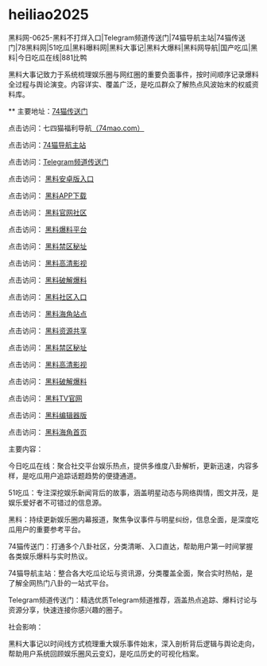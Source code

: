 # heiliao2025
黑料网-0625-黑料不打烊入口|Telegram频道传送门|74猫导航主站|74猫传送门|78黑料网|51吃瓜|黑料曝料网|黑料大事记|黑料大爆料|黑料网导航|国产吃瓜|黑料|今日吃瓜在线|881比鸭

黑料大事记致力于系统梳理娱乐圈与网红圈的重要负面事件，按时间顺序记录爆料全过程与舆论演变。内容详实、覆盖广泛，是吃瓜群众了解热点风波始末的权威资料库。

** 主要地址：<a href="https://74mao.com/">74猫传送门</a>

点击访问：七四猫福利导航<a href="https://74mao.com/">（74mao.com）</a>

点击访问：<a href="https://74mao.com/">74猫导航主站</a>

点击访问：<a href="https://74mao.com/">Telegram频道传送门</a>

点击访问： <a href="https://hj-715.pages.dev/">黑料安卓版入口</a>

点击访问： <a href="https://hj-721.pages.dev/">黑料APP下载</a>

点击访问： <a href="https://aw2-22.pages.dev/">黑料官网社区</a>

点击访问： <a href="https://aw3-22.pages.dev/">黑料爆料平台</a>

点击访问： <a href="https://aw4-22.pages.dev/">黑料禁区秘址</a>

点击访问： <a href="https://aw5-22.pages.dev/">黑料高清影视</a>

点击访问： <a href="https://aw6-22.pages.dev/">黑料破解爆料</a>

点击访问： <a href="https://aw1-23.pages.dev/">黑料社区入口</a>

点击访问： <a href="https://aw2-23.pages.dev/">黑料海角站点</a>

点击访问： <a href="https://aw3-23.pages.dev/">黑料资源共享</a>

点击访问： <a href="https://aw4-23.pages.dev/">黑料禁区秘址</a>

点击访问： <a href="https://aw5-23.pages.dev/">黑料高清影视</a>

点击访问： <a href="https://aw6-23.pages.dev/">黑料破解爆料</a>

点击访问： <a href="https://aw7-23.pages.dev/">黑料TV官网</a>

点击访问： <a href="https://hj-735.pages.dev/">黑料编辑器版</a>

点击访问： <a href="https://hj-760.pages.dev/">黑料海角首页</a>

主要内容：

今日吃瓜在线：聚合社交平台娱乐热点，提供多维度八卦解析，更新迅速，内容多样，是吃瓜用户追踪话题趋势的便捷通道。

51吃瓜：专注深挖娱乐新闻背后的故事，涵盖明星动态与网络舆情，图文并茂，是娱乐爱好者不可错过的信息源。

黑料：持续更新娱乐圈内幕报道，聚焦争议事件与明星纠纷，信息全面，是深度吃瓜用户的重要参考平台。

74猫传送门：打通多个八卦社区，分类清晰、入口直达，帮助用户第一时间掌握各类娱乐爆料与实时热议。

74猫导航主站：整合各大吃瓜论坛与资讯源，分类覆盖全面，聚合实时热帖，是了解全网热门八卦的一站式平台。

Telegram频道传送门：精选优质Telegram频道推荐，涵盖热点追踪、爆料讨论与资源分享，快速连接你感兴趣的圈子。

社会影响：

黑料大事记以时间线方式梳理重大娱乐事件始末，深入剖析背后逻辑与舆论走向，帮助用户系统回顾娱乐圈风云变幻，是吃瓜历史的可视化档案。

<span style="display:none;">[Canonical link](https://github.com/vivian20250625/viv11）</span>

